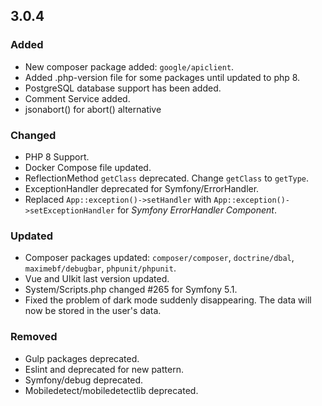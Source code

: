 ## 3.0.4

### Added
- New composer package added: `google/apiclient`.
- Added .php-version file for some packages until updated to php 8.
- PostgreSQL database support has been added.
- Comment Service added.
- jsonabort() for abort() alternative

### Changed
- PHP 8 Support.
- Docker Compose file updated.
- ReflectionMethod `getClass` deprecated. Change `getClass` to `getType`.
- ExceptionHandler deprecated for Symfony/ErrorHandler.
- Replaced `App::exception()->setHandler` with `App::exception()->setExceptionHandler` for _Symfony ErrorHandler Component_.

### Updated
- Composer packages updated: `composer/composer`, `doctrine/dbal`, `maximebf/debugbar`, `phpunit/phpunit`.
- Vue and UIkit last version updated.
- System/Scripts.php changed #265 for Symfony 5.1.
- Fixed the problem of dark mode suddenly disappearing. The data will now be stored in the user's data.

### Removed
- Gulp packages deprecated. 
- Eslint and deprecated for new pattern.
- Symfony/debug deprecated.
- Mobiledetect/mobiledetectlib deprecated.
